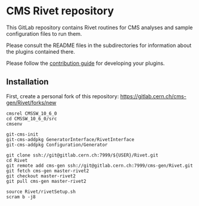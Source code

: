 # CMS Rivet repository

This GitLab repository contains Rivet routines for CMS analyses and sample configuration files to run them.

Please consult the README files in the subdirectories for information about the plugins contained there.

Please follow the [contribution guide](CONTRIBUTING.md) for developing your plugins.

## Installation

First, create a personal fork of this repository: https://gitlab.cern.ch/cms-gen/Rivet/forks/new

    cmsrel CMSSW_10_6_0
    cd CMSSW_10_6_0/src
    cmsenv

    git-cms-init
    git-cms-addpkg GeneratorInterface/RivetInterface
    git-cms-addpkg Configuration/Generator

    git clone ssh://git@gitlab.cern.ch:7999/${USER}/Rivet.git
    cd Rivet
    git remote add cms-gen ssh://git@gitlab.cern.ch:7999/cms-gen/Rivet.git
    git fetch cms-gen master-rivet2
    git checkout master-rivet2
    git pull cms-gen master-rivet2

    source Rivet/rivetSetup.sh
    scram b -j8

